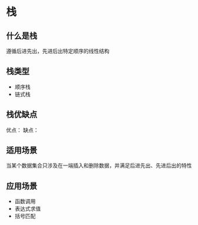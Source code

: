 # 栈
## 什么是栈
遵循后进先出，先进后出特定顺序的线性结构
## 栈类型
+ 顺序栈
+ 链式栈
## 栈优缺点
优点：
缺点：
## 适用场景
当某个数据集合只涉及在一端插入和删除数据，并满足后进先出、先进后出的特性
## 应用场景
+ 函数调用
+ 表达式求值
+ 括号匹配